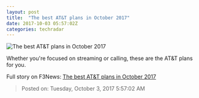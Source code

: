 ```yaml
---
layout: post
title:  "The best AT&T plans in October 2017"
date: 2017-10-03 05:57:02Z
categories: techradar
---
```


![The best AT&T plans in October 2017](http://cdn.mos.cms.futurecdn.net/5d92f886952087267e1273cfb9eaba82-1200-80.jpg)

Whether you're focused on streaming or calling, these are the AT&T plans for you.


Full story on F3News: [The best AT&T plans in October 2017](http://www.f3nws.com/n/HVyDZF)

> Posted on: Tuesday, October 3, 2017 5:57:02 AM
